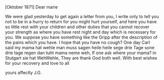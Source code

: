  [Oktober 1871]
Dear marie

We were glad yesterday to get again a letter from you, I write only to tell you not to be in a hurry to return for you might hurt yourself, and here you have so little rest with your children and other duties that you cannot recover your strength as where you have rest night and day which is necessary for you. We suppose you have something like the Gripp after the description of the pains which you have. I hope that you have no cough? One day Carl said my mama hat wehle man muss sagen heile heile sege drie Tage sone drie tage regen dan tuht mama neme weh, If one ask where your mama? in Stutgart sie hat WehWehle, They are thank God both well. With best wishes for your recovery and love to all

 yours affectly J.G.
